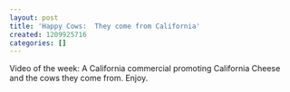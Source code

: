 ```yaml
---
layout: post
title: 'Happy Cows:  They come from California'
created: 1209925716
categories: []
---
```

Video of the week:  A California commercial promoting California Cheese and the cows they come from.  Enjoy.

<object width="425" height="355"><param name="movie" value="http://www.youtube.com/v/S-B2dK4kr7o&hl=en"></param><param name="wmode" value="transparent"></param><embed src="http://www.youtube.com/v/S-B2dK4kr7o&hl=en" type="application/x-shockwave-flash" wmode="transparent" width="425" height="355"></embed></object>

